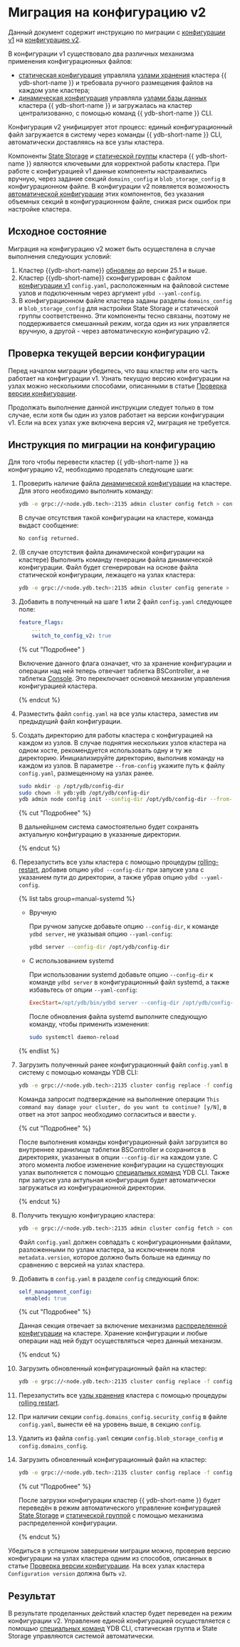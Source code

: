 # Миграция на конфигурацию v2

Данный документ содержит инструкцию по миграции с [конфигурации v1](../../configuration-management/configuration-v2/config-overview.md) на [конфигурацию v2](../../configuration-management/configuration-v2/config-overview.md).

В конфигурации v1 существовало два различных механизма применения конфигурационных файлов:

- [статическая конфигурация](../../configuration-management/configuration-v2/config-overview.md#static-config) управляла [узлами хранения](../../../concepts/glossary.md#storage-node) кластера {{ ydb-short-name }} и требовала ручного размещения файлов на каждом узле кластера;
- [динамическая конфигурация](../../configuration-management/configuration-v2/config-overview.md#dynamic-config) управляла [узлами базы данных](../../../concepts/glossary.md#database-node) кластера {{ ydb-short-name }} и загружалась на кластер централизованно, с помощью команд {{ ydb-short-name }} CLI.

Конфигурация v2 унифицирует этот процесс: единый конфигурационный файл загружается в систему через команды {{ ydb-short-name }} CLI, автоматически доставляясь на все узлы кластера.

Компоненты [State Storage](../../../concepts/glossary.md#state-storage) и [статической группы](../../../concepts/glossary.md#static-group) кластера {{ ydb-short-name }} являются ключевыми для корректной работы кластера. При работе с конфигурацией v1 данные компоненты настраиваились вручную, через задание секций `domains_config` и `blob_storage_config` в конфигурационном файле.
В конфигурации v2 появляется возможность [автоматической конфигурации](../../configuration-management/configuration-v2/config-overview.md) этих компонентов, без указания объемных секций в конфигурационном файле, снижая риск ошибок при настройке кластера.

## Исходное состояние

Миграция на конфигурацию v2 может быть осуществлена в случае выполнения следующих условий:

1. Кластер {{ydb-short-name}} [обновлен](../../deployment-options/manual/update-executable.md) до версии 25.1 и выше.
1. Кластер {{ydb-short-name}} сконфигурирован с файлом [конфигурации v1](../../configuration-management/configuration-v2/config-overview.md#static-config) `config.yaml`, расположенным на файловой системе узлов и подключенным через аргумент `ydbd --yaml-config`.
1. В конфигурационном файле кластера заданы разделы `domains_config` и `blob_storage_config` для настройки State Storage и статической группы соответственно. Эти компоненты тесно связаны, поэтому не поддерживается смешанный режим, когда один из них управляется вручную, а другой - через автоматическую конфигурацию v2.

## Проверка текущей версии конфигурации

Перед началом миграции убедитесь, что ваш кластер или его часть работает на конфигурации v1. Узнать текущую версию конфигурации на узлах можно несколькими способами, описанными в статье [Проверка версии конфигурации](../configuration-management/check-config-version.md).

Продолжать выполнение данной инструкции следует только в том случае, если хотя бы один из узлов работает на версии конфигурации v1. Если на всех узлах уже включена версия v2, миграция не требуется.

## Инструкция по миграции на конфигурацию

Для того чтобы перевести кластер {{ ydb-short-name }} на конфигурацию v2, необходимо проделать следующие шаги:

1. Проверить наличие файла [динамической конфигурации](../../configuration-management/configuration-v2/config-overview.md#dynamic-config) на кластере. Для этого необходимо выполнить команду:

    ```bash
    ydb -e grpc://<node.ydb.tech>:2135 admin cluster config fetch > config.yaml
    ```

    В случае отсутствия такой конфигурации на кластере, команда выдаст сообщение:

    ```bash
    No config returned.
    ```

1. (В случае отсутствия файла динамической конфигурации на кластере) Выполнить команду генерации файла динамической конфигурации. Файл будет сгенерирован на основе файла статической конфигурации, лежащего на узлах кластера:

    ```bash
    ydb -e grpc://<node.ydb.tech>:2135 admin cluster config generate > config.yaml
    ```

1. Добавить в полученный на шаге 1 или 2 файл `config.yaml` следующее поле:

    ```yaml
    feature_flags:
        ...
        switch_to_config_v2: true
    ```

    {% cut "Подробнее" }

    Включение данного флага означает, что за хранение конфигурации и операции над ней теперь отвечает таблетка BSController, а не таблетка [Console](../../../concepts/glossary.md#console). Это переключает основной механизм управления конфигурацией кластера.

    {% endcut %}

1. Разместить файл `config.yaml` на все узлы кластера, заместив им предыдущий файл конфигурации.

1. Создать директорию для работы кластера с конфигурацией на каждом из узлов. В случае поднятия нескольких узлов кластера на одном хосте, рекомендуется использовать одну и ту же директорию. Инициализируйте директорию, выполнив команду на каждом из узлов. В параметре `--from-config` укажите путь к файлу `config.yaml`, размещенному на узлах ранее.

    ```bash
    sudo mkdir -p /opt/ydb/config-dir
    sudo chown -R ydb:ydb /opt/ydb/config-dir
    ydb admin node config init --config-dir /opt/ydb/config-dir --from-config /opt/ydb/cfg/config.yaml
    ```

    {% cut "Подробнее" %}

    В дальнейшнем система самостоятельно будет сохранять актуальную конфигурацию в указанные директории.

    {% endcut %}

1. Перезапустить все узлы кластера с помощью процедуры [rolling-restart](../../../maintenance/manual/node_restarting.md), добавив опцию `ydbd --config-dir` при запуске узла с указанием пути до директории, а также убрав опцию `ydbd --yaml-config`.

    {% list tabs group=manual-systemd %}

    - Вручную

        При ручном запуске добавьте опцию `--config-dir`, к команде `ydbd server`, не указывая опцию `--yaml-config`:

        ```bash
        ydbd server --config-dir /opt/ydb/config-dir
        ```

    - С использованием systemd

        При использовании systemd добавьте опцию `--config-dir` к команде `ydbd server` в конфигурационный файл systemd, а также избавьтесь от опции `--yaml-config`:

        ```ini
        ExecStart=/opt/ydb/bin/ydbd server --config-dir /opt/ydb/config-dir
        ```

        После обновления файла systemd выполните следующую команду, чтобы применить изменения:

        ```bash
        sudo systemctl daemon-reload
        ```

    {% endlist %}

1. Загрузить полученный ранее конфигурационный файл `config.yaml` в систему с помощью команды YDB CLI:

    ```bash
    ydb -e grpc://<node.ydb.tech>:2135 cluster config replace -f config.yaml
    ```

    Команда запросит подтверждение на выполнение операции `This command may damage your cluster, do you want to continue? [y/N]`, в ответ на этот запрос необходимо согласиться и ввести `y`.

    {% cut "Подробнее" %}

    После выполнения команды конфигурационный файл загрузится во внутреннее хранилище таблетки BSController и сохранится в директориях, указанных в опции `--config-dir` на каждом узле. C этого момента любое изменение конфигурации на существующих узлах выполняется с помощью [специальных команд](../configuration-v2/update-config.md) YDB CLI. Также при запуске узла актульная конфигурация будет автоматически загружаться из конфигурационной директории.

    {% endcut %}

1. Получить текущую конфигурацию кластера:

    ```bash
    ydb -e grpc://<node.ydb.tech>:2135 admin cluster config fetch > config.yaml
    ```

    Файл `config.yaml` должен совпадать с конфигурационными файлами, разложенными по узлам кластера, за исключением поля `metadata.version`, которое должно быть больше на единицу по сравнению с версией на узлах кластера.

1. Добавить в `config.yaml` в разделе `config` следующий блок:

    ```yaml
    self_management_config:
      enabled: true
    ```

    {% cut "Подробнее" %}

    Данная секция отвечает за включение механизма [распределенной конфигурации](../../../concepts/glossary.md#distributed-configuration) на кластере. Хранение конфигурации и любые операции над ней будут осуществляться через данный механизм.

    {% endcut %}

1. Загрузить обновленный конфигурационный файл на кластер:

    ```bash
    ydb -e grpc://<node.ydb.tech>:2135 cluster config replace -f config.yaml
    ```

1. Перезапустить все [узлы хранения](../../../concepts/glossary.md#storage-node) кластера с помощью процедуры [rolling restart](../../../reference/ydbops/rolling-restart-scenario.md).

1. При наличии секции `config.domains_config.security_config` в файле `config.yaml`, вынести её на уровень выше, в секцию `config`.

1. Удалить из файла `config.yaml` секции `config.blob_storage_config` и `config.domains_config`.

1. Загрузить обновленный конфигурационный файл на кластер:

    ```bash
    ydb -e grpc://<node.ydb.tech>:2135 cluster config replace -f config.yaml
    ```

    {% cut "Подробнее" %}

    После загрузки конфигурации кластер {{ ydb-short-name }} будет переведён в режим автоматического управление конфигурацией [State Storage](../../../reference/configuration/index.md#domains-state) и [статической группой](../../../reference/configuration/index.md#blob_storage_config) с помощью механизма распределенной конфигурации.

    {% endcut %}

Убедиться в успешном завершении миграции можно, проверив версию конфигурации на узлах кластера одним из способов, описанных в статье [Проверка версии конфигурации](../configuration-management/check-config-version.md). На всех узлах кластера `Configuration version` должна быть `v2`.

## Результат

В результате проделанных действий кластер будет переведен на режим конфигурации v2. Управление единой конфигурацией осуществляется с помощью [специальных команд](../configuration-v2/update-config.md) YDB CLI, статическая группа и State Storage управляются системой автоматически.
